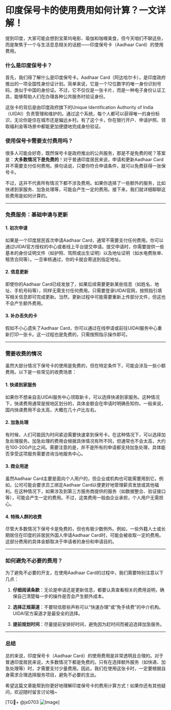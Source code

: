 # 印度保号卡的使用费用如何计算？一文详解！

提到印度，大家可能会想到宝莱坞电影、瑜伽和咖喱美食，但今天咱们不聊这些，而是聚焦于一个与生活息息相关的话题——印度保号卡（Aadhaar Card）的使用费用。

### 什么是印度保号卡？

首先，我们得了解什么是印度保号卡。Aadhaar Card（阿达哈尔卡），是印度政府推出的一项全国性身份证计划。简单来说，它是一个12位数字的唯一身份识别号码，类似于中国的身份证。不过，它不仅仅是一张卡片，而是一种电子身份认证工具，能够帮助人们在办理各种公共服务时验证身份。

这张卡的背后是由印度政府旗下的Unique Identification Authority of India（UIDAI）负责管理和维护的。通过这个系统，每个人都可以获得唯一的身份标识，无论你是住在城市还是偏远乡村。有了这个卡，你在银行开户、申请护照、领取福利金等场景中都能更加便捷地完成身份验证。

### 使用保号卡需要支付费用吗？

很多人可能会好奇，既然保号卡是政府推出的公共服务，那是不是免费的呢？答案是：**大多数情况下是免费的**！对于普通印度居民来说，申请和更新Aadhaar Card并不需要支付任何费用。换句话说，只要你符合申请条件，就可以免费获得一张保号卡。

不过，这并不代表所有情况下都不涉及费用。如果你选择了一些额外的服务，比如快递到家服务、加急处理等，可能会产生一定的费用。接下来，我们就详细聊聊这些费用是如何计算的。

---

### 免费服务：基础申请与更新

#### 1. **初次申请**
如果是一个印度居民首次申请Aadhaar Card，通常不需要支付任何费用。你可以通过UIDAI官方授权的中心或者线上平台提交申请。提交申请时，你需要提供一些基本的身份证明文件（如护照、驾照或出生证明）以及地址证明（如水电费账单、租赁合同等）。一旦审核通过，你的卡就会寄送到指定地址。

#### 2. **信息更新**
即使你的Aadhaar Card已经发放了，如果后续需要更新某些信息（如姓名、地址、手机号码等），同样无需支付任何费用。只需要登录UIDAI官网，按照指引填写相关信息即可完成更新。当然，更新过程中可能需要重新上传部分文件，但这也不会产生额外费用。

#### 3. **补办丢失的卡**
假如不小心遗失了Aadhaar Card，你可以通过在线申请或前往UIDAI服务中心重新打印一张卡。这一过程也是免费的，只需按照指示操作即可。

---

### 需要收费的情况

虽然大部分情况下保号卡的使用是免费的，但在特定条件下，可能会涉及一些小额费用。以下是一些常见的收费场景：

#### 1. **快递到家服务**
如果你不想亲自去UIDAI服务中心领取新卡，可以选择快递到家服务。这种情况下，快递费用通常是按地区划分的，具体金额会在申请时明确告知你。一般来说，国内快递费用不会太高，大概在几十卢比左右。

#### 2. **加急处理**
有时候，人们可能因为时间紧迫需要快速拿到保号卡。在这种情况下，可以选择加急处理服务。加急处理的费用会根据具体情况有所不同，但通常也不会太高，大约在100-200卢比之间。需要注意的是，并不是所有的申请都支持加急处理，具体能否享受这项服务需要咨询当地服务中心。

#### 3. **商业用途**
虽然Aadhaar Card主要是面向个人用户的，但企业或机构也可能需要用到它。例如，公司可能会要求员工绑定Aadhaar Card以便更好地管理薪资发放或其他福利。在这种情况下，如果涉及到第三方服务商提供的服务（如数据整合、验证接口等），可能会产生一定的费用。不过，这类费用一般由企业承担，个人用户无需担心。

#### 4. **特殊人群的收费**
尽管大多数情况下保号卡是免费的，但也有极少数例外。例如，一些外籍人士或长期居住在印度的非居民外国人申请Aadhaar Card时，可能会被收取一定的费用。这部分费用的具体金额取决于申请者的身份和申请目的。

---

### 如何避免不必要的费用？

为了避免不必要的开支，在使用Aadhaar Card的过程中，我们需要特别注意以下几点：

1. **仔细阅读条款**：无论是申请还是更新信息，都要认真查看相关的费用说明，确保自己清楚每一步的操作是否会产生额外成本。
   
2. **选择正规渠道**：不要轻信那些声称可以“快速办理”或“免手续费”的中介机构。UIDAI官方渠道才是最安全的选择。

3. **提前规划时间**：尽量提前安排好时间，避免因为赶时间而被迫选择加急服务。

---

### 总结

总的来说，印度保号卡（Aadhaar Card）的使用费用是非常透明且合理的。对于普通印度居民来说，大多数情况下都是免费的。只有在选择额外服务（如快递、加急处理等）时，才需要支付少量费用。因此，我们在使用这张卡时，一定要根据自身需求合理选择服务项目，避免不必要的支出。

希望这篇文章能帮到你更好地理解印度保号卡的费用计算方式！如果你还有其他疑问，欢迎随时留言讨论哦~

[TG💪+ @jx0703 ![Image](https://github.com/user-attachments/assets/dbca1d08-cadb-493c-b0ec-ad6f7a83f270)]